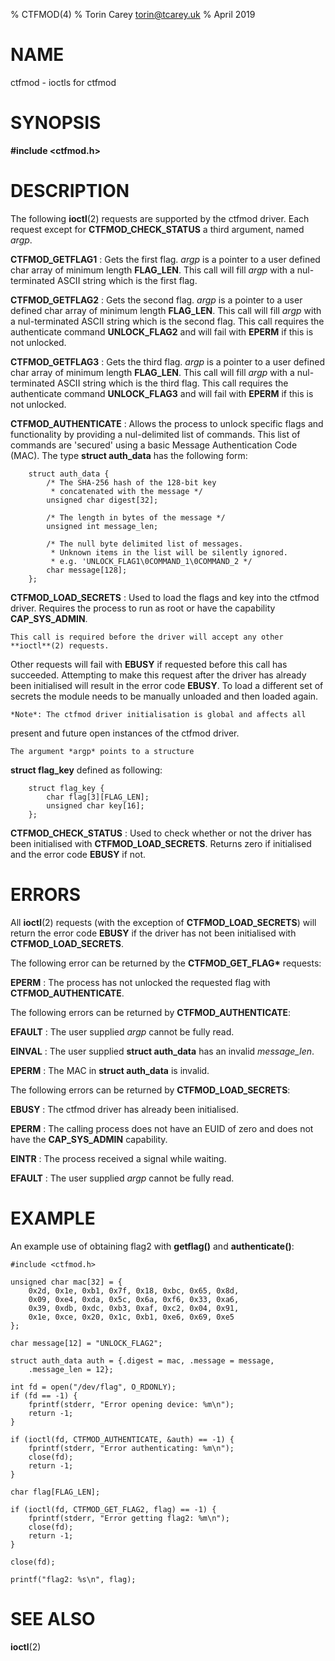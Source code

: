 % CTFMOD(4)
% Torin Carey <torin@tcarey.uk>
% April 2019

# NAME

ctfmod - ioctls for ctfmod

# SYNOPSIS

**#include <ctfmod.h>**

# DESCRIPTION

The following **ioctl**(2) requests are supported by the ctfmod driver. Each request
except for **CTFMOD_CHECK_STATUS** a third argument, named *argp*.

**CTFMOD_GETFLAG1**
: Gets the first flag. *argp* is a pointer to a user defined char array of minimum
length **FLAG_LEN**. This call will fill *argp* with a nul-terminated ASCII string
which is the first flag.

**CTFMOD_GETFLAG2**
: Gets the second flag. *argp* is a pointer to a user defined char array of minimum
length **FLAG_LEN**. This call will fill *argp* with a nul-terminated ASCII string
which is the second flag. This call requires the authenticate command
**UNLOCK_FLAG2** and will fail with **EPERM** if this is not unlocked.

**CTFMOD_GETFLAG3**
: Gets the third flag. *argp* is a pointer to a user defined char array of minimum
length **FLAG_LEN**. This call will fill *argp* with a nul-terminated ASCII string
which is the third flag. This call requires the authenticate command
**UNLOCK_FLAG3** and will fail with **EPERM** if this is not unlocked.

**CTFMOD_AUTHENTICATE**
: Allows the process to unlock specific flags and functionality by providing a
nul-delimited list of commands. This list of commands are 'secured' using a basic
Message Authentication Code (MAC).
The type **struct auth_data** has the following form:

```
	struct auth_data {
		/* The SHA-256 hash of the 128-bit key
		 * concatenated with the message */
		unsigned char digest[32];

		/* The length in bytes of the message */
		unsigned int message_len;

		/* The null byte delimited list of messages.
		 * Unknown items in the list will be silently ignored.
		 * e.g. 'UNLOCK_FLAG1\0COMMAND_1\0COMMAND_2 */
		char message[128];
	};
```

**CTFMOD_LOAD_SECRETS**
: Used to load the flags and key into the ctfmod driver. Requires the process
to run as root or have the capability **CAP_SYS_ADMIN**.

	This call is required before the driver will accept any other **ioctl**(2) requests.
Other requests will fail with **EBUSY** if requested before this call has succeeded.
Attempting to make this request after the driver has already been initialised will
result in the error code **EBUSY**. To load a different set of secrets the module
needs to be manually unloaded and then loaded again.

	*Note*: The ctfmod driver initialisation is global and affects all
present and future open instances of the ctfmod driver.

	The argument *argp* points to a structure
**struct flag_key** defined as following:

```
	struct flag_key {
		char flag[3][FLAG_LEN];
		unsigned char key[16];
	};
```

**CTFMOD_CHECK_STATUS**
: Used to check whether or not the driver has been initialised with
**CTFMOD_LOAD_SECRETS**. Returns zero if initialised and the error code
**EBUSY** if not.

# ERRORS

All **ioctl**(2) requests (with the exception of **CTFMOD_LOAD_SECRETS**) will
return the error code **EBUSY** if the driver has not been initialised with
**CTFMOD_LOAD_SECRETS**.

The following error can be returned by the **CTFMOD_GET_FLAG\*** requests:

**EPERM**
: The process has not unlocked the requested flag with **CTFMOD_AUTHENTICATE**.

The following errors can be returned by **CTFMOD_AUTHENTICATE**:

**EFAULT**
: The user supplied *argp* cannot be fully read.

**EINVAL**
: The user supplied **struct auth_data** has an invalid *message_len*.

**EPERM**
: The MAC in **struct auth_data** is invalid.

The following errors can be returned by **CTFMOD_LOAD_SECRETS**:

**EBUSY**
: The ctfmod driver has already been initialised.

**EPERM**
: The calling process does not have an EUID of zero and does not have the
**CAP_SYS_ADMIN** capability.

**EINTR**
: The process received a signal while waiting.

**EFAULT**
: The user supplied *argp* cannot be fully read.

# EXAMPLE

An example use of obtaining flag2 with **getflag()** and **authenticate()**:

```
#include <ctfmod.h>

unsigned char mac[32] = {
	0x2d, 0x1e, 0xb1, 0x7f, 0x18, 0xbc, 0x65, 0x8d,
	0x09, 0xe4, 0xda, 0x5c, 0x6a, 0xf6, 0x33, 0xa6,
	0x39, 0xdb, 0xdc, 0xb3, 0xaf, 0xc2, 0x04, 0x91,
	0x1e, 0xce, 0x20, 0x1c, 0xb1, 0xe6, 0x69, 0xe5
};

char message[12] = "UNLOCK_FLAG2";

struct auth_data auth = {.digest = mac, .message = message,
	.message_len = 12};

int fd = open("/dev/flag", O_RDONLY);
if (fd == -1) {
	fprintf(stderr, "Error opening device: %m\n");
	return -1;
}

if (ioctl(fd, CTFMOD_AUTHENTICATE, &auth) == -1) {
	fprintf(stderr, "Error authenticating: %m\n");
	close(fd);
	return -1;
}

char flag[FLAG_LEN];

if (ioctl(fd, CTFMOD_GET_FLAG2, flag) == -1) {
	fprintf(stderr, "Error getting flag2: %m\n");
	close(fd);
	return -1;
}

close(fd);

printf("flag2: %s\n", flag);
```

# SEE ALSO

**ioctl**(2)
